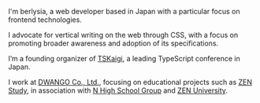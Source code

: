 I'm berlysia, a web developer based in Japan with a particular focus on frontend technologies.

I advocate for vertical writing on the web through CSS, with a focus on promoting broader awareness and adoption of its specifications.

I’m a founding organizer of [TSKaigi](https://tskaigi.org/), a leading TypeScript conference in Japan.

I work at [DWANGO Co., Ltd.](https://dwango.co.jp/), focusing on educational projects such as [ZEN Study](https://www.nnn.ed.nico/), in association with [N High School Group](https://nnn.ed.jp/) and [ZEN University](https://zen.ac.jp/).
